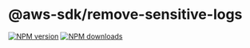# @aws-sdk/remove-sensitive-logs

[![NPM version](https://img.shields.io/npm/v/@aws-sdk/remove-sensitive-logs.svg)](https://www.npmjs.com/package/@aws-sdk/remove-sensitive-logs)
[![NPM downloads](https://img.shields.io/npm/dm/@aws-sdk/remove-sensitive-logs.svg)](https://www.npmjs.com/package/@aws-sdk/remove-sensitive-logs)
